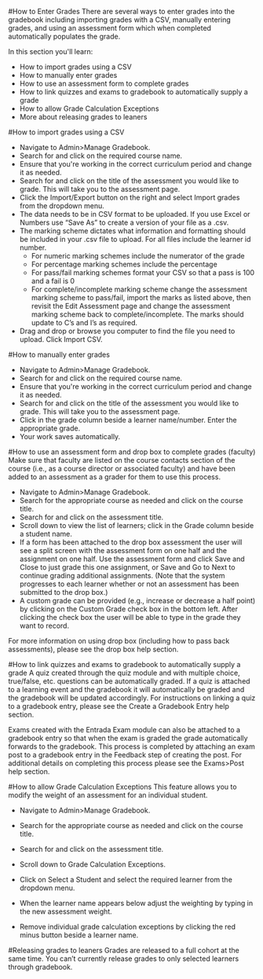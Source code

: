 #How to Enter Grades
There are several ways to enter grades into the gradebook including importing grades with a CSV, manually entering grades, and using an assessment form which when completed automatically populates the grade.

In this section you'll learn:
* How to import grades using a CSV
* How to manually enter grades
* How to use an assessment form to complete grades
* How to link quizzes and exams to gradebook to automatically supply a grade
* How to allow Grade Calculation Exceptions
* More about releasing grades to leaners

#How to import grades using a CSV
* Navigate to Admin>Manage Gradebook.
* Search for and click on the required course name.
* Ensure that you're working in the correct curriculum period and change it as needed.
* Search for and click on the title of the assessment you would like to grade.  This will take you to the assessment page.
* Click the Import/Export button on the right and select Import grades from the dropdown menu.
* The data needs to be in CSV format to be uploaded.  If you use Excel or Numbers use “Save As” to create a version of your file as a .csv.
* The marking scheme dictates what information and formatting should be included in your .csv file to upload.  For all files include the learner id number.
  * For numeric marking schemes include the numerator of the grade
  * For percentage marking schemes include the percentage
  * For pass/fail marking schemes format your CSV so that a pass is 100 and a fail is 0
  * For complete/incomplete marking scheme change the assessment marking scheme to pass/fail, import the marks as listed above, then revisit the Edit Assessment page and change the assessment marking scheme back to complete/incomplete.  The marks should update to C’s and I’s as required.
* Drag and drop or browse you computer to find the file you need to upload. Click Import CSV.

#How to manually enter grades
* Navigate to Admin>Manage Gradebook.
* Search for and click on the required course name.
* Ensure that you're working in the correct curriculum period and change it as needed.
* Search for and click on the title of the assessment you would like to grade.  This will take you to the assessment page.
* Click in the grade column beside a learner name/number. Enter the appropriate grade.
* Your work saves automatically.

#How to use an assessment form and drop box to complete grades (faculty)
Make sure that faculty are listed on the course contacts section of the course (i.e., as a course director or associated faculty) and have been added to an assessment as a grader for them to use this process.
* Navigate to Admin>Manage Gradebook.
* Search for the appropriate course as needed and click on the course title.
* Search for and click on the assessment title.
* Scroll down to view the list of learners; click in the Grade column beside a student name.
* If a form has been attached to the drop box assessment the user will see a split screen with the assessment form on one half and the assignment on one half.  Use the assessment form and click Save and Close to just grade this one assignment, or Save and Go to Next to continue grading additional assignments. (Note that the system progresses to each learner whether or not an assessment has been submitted to the drop box.)
* A custom grade can be provided (e.g., increase or decrease a half point) by clicking on the Custom Grade check box in the bottom left.  After clicking the check box the user will be able to type in the grade they want to record.

For more information on using drop box (including how to pass back assessments), please see the drop box help section.

#How to link quizzes and exams to gradebook to automatically supply a grade
A quiz created through the quiz module and with multiple choice, true/false, etc. questions can be automatically graded.  If a quiz is attached to a learning event and the gradebook it will automatically be graded and the gradebook will be updated accordingly.  For instructions on linking a quiz to a gradebook entry, please see the Create a Gradebook Entry help section.

Exams created with the Entrada Exam module can also be attached to a gradebook entry so that when the exam is graded the grade automatically forwards to the gradebook.  This process is completed by attaching an exam post to a gradebook entry in the Feedback step of creating the post.  For additional details on completing this process please see the Exams>Post help section.

#How to allow Grade Calculation Exceptions
This feature allows you to modify the weight of an assessment for an individual student.
* Navigate to Admin>Manage Gradebook.
* Search for the appropriate course as needed and click on the course title.
* Search for and click on the assessment title.
* Scroll down to Grade Calculation Exceptions.
* Click on Select a Student and select the required learner from the dropdown menu.
* When the learner name appears below adjust the weighting by typing in the new assessment weight.

* Remove individual grade calculation exceptions by clicking the red minus button beside a learner name.

#Releasing grades to leaners
Grades are released to a full cohort at the same time.  You can’t currently release grades to only selected learners through gradebook.
